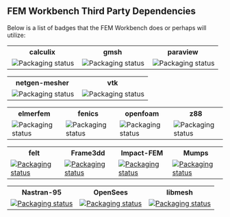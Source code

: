 ## FEM Workbench Third Party Dependencies
Below is a list of badges that the FEM Workbench does or perhaps will utilize:

<table>
  <tr>
    <th>calculix</th>
    <th>gmsh</th>
    <th>paraview</th>
  </tr>
  <tr>
    <td valign="top"><a href="https://repology.org/metapackage/calculix/versions">
      <img src="https://repology.org/badge/vertical-allrepos/calculix.svg" alt="Packaging status" align="right"></a>
    </td>
    <td valign="top"><a href="https://repology.org/metapackage/gmsh/versions">
      <img src="https://repology.org/badge/vertical-allrepos/gmsh.svg" alt="Packaging status" align="right"></a>
    </td>
    <td valign="top"><a href="https://repology.org/metapackage/paraview/versions">
      <img src="https://repology.org/badge/vertical-allrepos/paraview.svg" alt="Packaging status" align="right"></a>
    </td>
  </tr>
</table>


<table>
  <tr>
    <th>netgen-mesher</th>
    <th>vtk</th>
  </tr>
  <tr>
    <td valign="top"><a href="https://repology.org/metapackage/netgen-mesher/versions">
      <img src="https://repology.org/badge/vertical-allrepos/netgen-mesher.svg" alt="Packaging status" align="right"></a>
    </td>
    <td valign="top"><a href="https://repology.org/metapackage/vtk/versions">
      <img src="https://repology.org/badge/vertical-allrepos/vtk.svg" alt="Packaging status" align="right"></a>
    </td>
  </tr>
</table>

<table>
  <tr>
    <th>elmerfem</th>
    <th>fenics</th>
    <th>openfoam</th>
    <th>z88</th>
  </tr>
  <tr>
    <td valign="top"><a href="https://repology.org/metapackage/elmerfem/versions">
      <img src="https://repology.org/badge/vertical-allrepos/elmerfem.svg" alt="Packaging status" align="right"></a>
    </td>
    <td valign="top"><a href="https://repology.org/metapackage/fenics/versions">
      <img src="https://repology.org/badge/vertical-allrepos/fenics.svg" alt="Packaging status" align="right"></a>
    </td>
    <td valign="top"><a href="https://repology.org/metapackage/openfoam/versions">
      <img src="https://repology.org/badge/vertical-allrepos/openfoam.svg" alt="Packaging status" align="right"></a>
    </td>
    <td valign="top"><a href="https://repology.org/metapackage/z88/versions">
      <img src="https://repology.org/badge/vertical-allrepos/z88.svg" alt="Packaging status" align="right"></a>
    </td>
  </tr>
</table>

<table>
  <tr>
    <th>felt</th>
    <th>Frame3dd</th>
    <th>Impact-FEM</th>
    <th>Mumps</th>
  </tr>
  <tr>
    <td valign="top"><a href="https://repology.org/metapackage/felt/versions">
    <img src="https://repology.org/badge/vertical-allrepos/felt.svg" alt="Packaging status"></a>
    </td>
    <td valign="top"><a href="https://repology.org/metapackage/frame3dd/versions">
      <img src="https://repology.org/badge/vertical-allrepos/frame3dd.svg" alt="Packaging status"></a>
    </td>
    <td valign="top"><a href="https://repology.org/metapackage/impact/versions">
      <img src="https://repology.org/badge/vertical-allrepos/impact.svg" alt="Packaging status"></a>
    </td>
    <td valign="top"><a href="https://repology.org/metapackage/mumps/versions">
    <img src="https://repology.org/badge/vertical-allrepos/mumps.svg" alt="Packaging status"></a>
    </td>    
  </tr>
</table>

<table>
  <tr>
    <th>Nastran-95</th>
    <th>OpenSees</th>
    <th>libmesh</th>
  </tr>
  <tr>
    <td valign="top"><a href="https://repology.org/metapackage/nastran-95/versions">
    <img src="https://repology.org/badge/vertical-allrepos/nastran-95.svg" alt="Packaging status"></a>
    </td>
    <td valign="top"><a href="https://repology.org/metapackage/opensees/versions">
    <img src="https://repology.org/badge/vertical-allrepos/opensees.svg" alt="Packaging status"></a>
    </td>
    <td valign="top"><a href="https://repology.org/metapackage/libmesh/versions">
    <img src="https://repology.org/badge/vertical-allrepos/libmesh.svg" alt="Packaging status"></a>
    </td>
  </tr>
</table>


